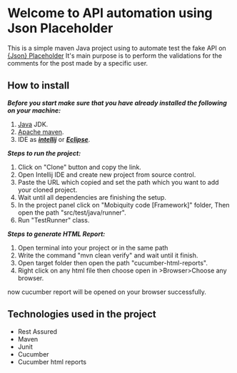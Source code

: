 # Welcome to API automation using Json Placeholder

This is a simple maven Java project using to automate test the fake API on 
[{Json} Placeholder](
https://jsonplaceholder.typicode.com/)
It's main purpose is to perform the validations for the comments for the post made by a specific user. 

## How to install 
***Before you start make sure that you have already installed the following on your machine:***
 1. [Java](https://www.java.com/en/download/manual.jsp) JDK.
 2. [Apache maven](https://maven.apache.org/).
 3. IDE as [**_intellij_**](https://www.jetbrains.com/idea/) or [**_Eclipse_**](https://www.eclipse.org/).
 
***Steps to run the project:***

 1. Click on "Clone" button and copy the link.
 2. Open Intellij IDE and create new project from source control.
 3. Paste the URL which copied and set the path which you want to add your cloned project.
 4. Wait until all dependencies are finishing the setup.
 5. In the project panel click on "Mobiquity code [Framework]" folder, Then open the path "src/test/java/runner".
 6. Run "TestRunner" class.

***Steps to generate HTML Report:***

 1. Open terminal into your project or in the same path
 2. Write the command "mvn clean verify" and wait until it finish.
 3. Open target folder then open the path "cucumber-html-reports".
 4. Right click on any html file then choose open in >Browser>Choose any browser.

now cucumber report will be opened on your browser successfully.

## Technologies used in the project

 - Rest Assured 
 - Maven
 - Junit
 - Cucumber 
 - Cucumber html reports
